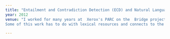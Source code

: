 ```yaml
---
title: "Entailment and Contradiction Detection (ECD) and Natural Language Inference (NLI)"
year: 2012
venue: "I worked for many years at  Xerox's PARC on the  Bridge project. Together with Katerina Kalouli and Dick Crouch we produced a new Bridge-like system, with free and open tools. This work can be seen at http://h2942521.stratoserver.net:8080/katerina.kalouli/resources.html.
Some of this work has to do with lexical resources and connects to the work below. Some of it has to do with work with Gerard de Melo on an implicative lexicon. Some of it is more theorem proving and connects to work with Vivek Nigam. Some of it is really logic and it may connect to  Linear Logic"

---
```

